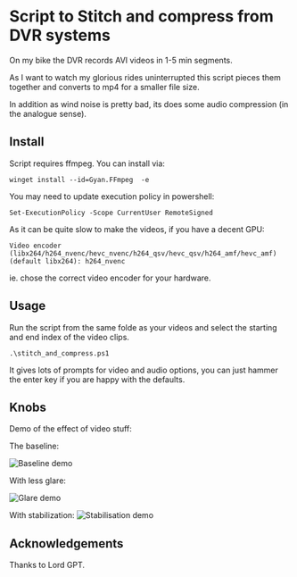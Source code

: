 # Script to Stitch and compress from DVR systems

On my bike the DVR records AVI videos in 1-5 min segments.

As I want to watch my glorious rides uninterrupted this script pieces them together and converts to mp4 for a smaller file size.

In addition as wind noise is pretty bad, its does some audio compression (in the analogue sense).

## Install 

Script requires ffmpeg. You can install via:

    winget install --id=Gyan.FFmpeg  -e

You may need to update execution policy in powershell:

    Set-ExecutionPolicy -Scope CurrentUser RemoteSigned

As it can be quite slow to make the videos, if you have a decent GPU:

    Video encoder (libx264/h264_nvenc/hevc_nvenc/h264_qsv/hevc_qsv/h264_amf/hevc_amf) (default libx264): h264_nvenc

ie. chose the correct video encoder for your hardware.

## Usage

Run the script from the same folde as your videos and select the starting and end index of the video clips.

    .\stitch_and_compress.ps1

It gives lots of prompts for video and audio options, you can just hammer the enter key if you are happy with the defaults.


## Knobs

Demo of the effect of video stuff:

The baseline:

![Baseline demo](./docs/doc_baseline.gif)

With less glare:

![Glare demo](./docs/doc_glare_reduction.gif)

With stabilization:
![Stabilisation demo](./docs/doc_wobble_reduction.gif)


## Acknowledgements


Thanks to Lord GPT.


